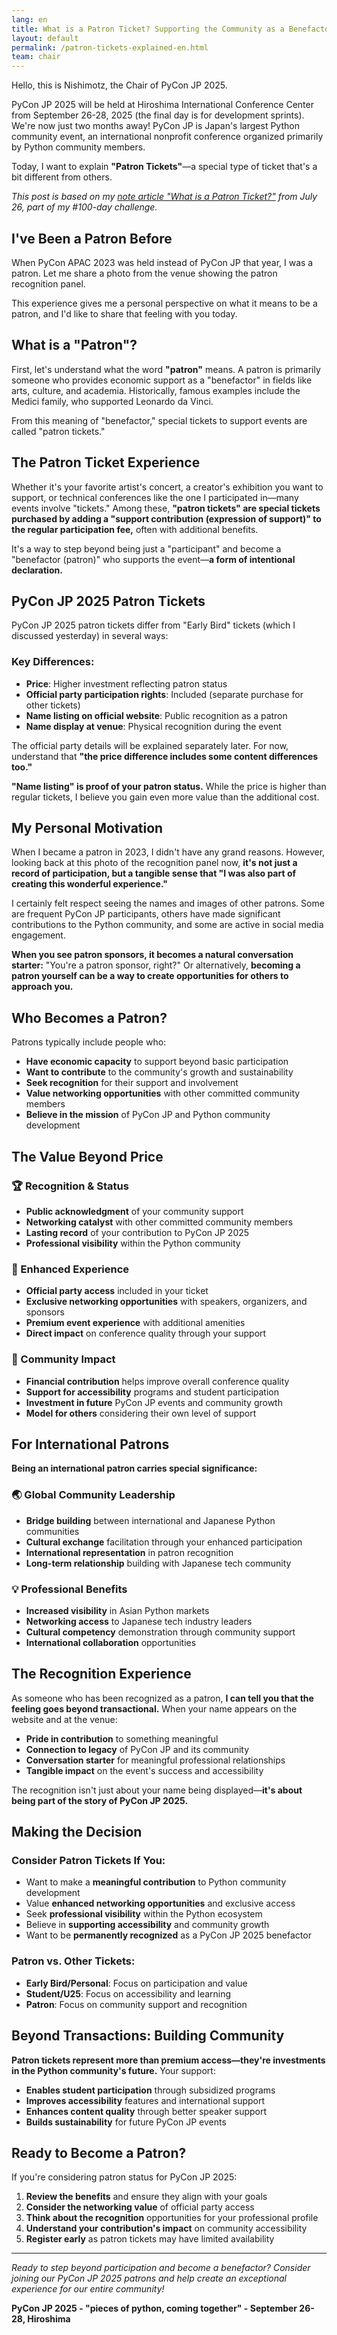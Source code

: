 ```yaml
---
lang: en
title: What is a Patron Ticket? Supporting the Community as a Benefactor - PyCon JP 2025 Chair's Report
layout: default
permalink: /patron-tickets-explained-en.html
team: chair
---
```


Hello, this is Nishimotz, the Chair of PyCon JP 2025.

PyCon JP 2025 will be held at Hiroshima International Conference Center from September 26-28, 2025 (the final day is for development sprints). We're now just two months away! PyCon JP is Japan's largest Python community event, an international nonprofit conference organized primarily by Python community members.

Today, I want to explain **"Patron Tickets"**—a special type of ticket that's a bit different from others.

*This post is based on my [note article "What is a Patron Ticket?"](https://note.com/24motz/n/na043f140237d) from July 26, part of my #100-day challenge.*

## I've Been a Patron Before

When PyCon APAC 2023 was held instead of PyCon JP that year, I was a patron. Let me share a photo from the venue showing the patron recognition panel.

This experience gives me a personal perspective on what it means to be a patron, and I'd like to share that feeling with you today.

## What is a "Patron"?

First, let's understand what the word **"patron"** means. A patron is primarily someone who provides economic support as a "benefactor" in fields like arts, culture, and academia. Historically, famous examples include the Medici family, who supported Leonardo da Vinci.

From this meaning of "benefactor," special tickets to support events are called "patron tickets."

## The Patron Ticket Experience

Whether it's your favorite artist's concert, a creator's exhibition you want to support, or technical conferences like the one I participated in—many events involve "tickets." Among these, **"patron tickets" are special tickets purchased by adding a "support contribution (expression of support)" to the regular participation fee,** often with additional benefits.

It's a way to step beyond being just a "participant" and become a "benefactor (patron)" who supports the event—**a form of intentional declaration.**

## PyCon JP 2025 Patron Tickets

PyCon JP 2025 patron tickets differ from "Early Bird" tickets (which I discussed yesterday) in several ways:

### **Key Differences:**
- **Price**: Higher investment reflecting patron status
- **Official party participation rights**: Included (separate purchase for other tickets)
- **Name listing on official website**: Public recognition as a patron
- **Name display at venue**: Physical recognition during the event

The official party details will be explained separately later. For now, understand that **"the price difference includes some content differences too."**

**"Name listing" is proof of your patron status.** While the price is higher than regular tickets, I believe you gain even more value than the additional cost.

## My Personal Motivation

When I became a patron in 2023, I didn't have any grand reasons. However, looking back at this photo of the recognition panel now, **it's not just a record of participation, but a tangible sense that "I was also part of creating this wonderful experience."**

I certainly felt respect seeing the names and images of other patrons. Some are frequent PyCon JP participants, others have made significant contributions to the Python community, and some are active in social media engagement.

**When you see patron sponsors, it becomes a natural conversation starter:** "You're a patron sponsor, right?" Or alternatively, **becoming a patron yourself can be a way to create opportunities for others to approach you.**

## Who Becomes a Patron?

Patrons typically include people who:
- **Have economic capacity** to support beyond basic participation
- **Want to contribute** to the community's growth and sustainability
- **Seek recognition** for their support and involvement
- **Value networking opportunities** with other committed community members
- **Believe in the mission** of PyCon JP and Python community development

## The Value Beyond Price

### **🏆 Recognition & Status**
- **Public acknowledgment** of your community support
- **Networking catalyst** with other committed community members
- **Lasting record** of your contribution to PyCon JP 2025
- **Professional visibility** within the Python community

### **🎉 Enhanced Experience**
- **Official party access** included in your ticket
- **Exclusive networking opportunities** with speakers, organizers, and sponsors
- **Premium event experience** with additional amenities
- **Direct impact** on conference quality through your support

### **🤝 Community Impact**
- **Financial contribution** helps improve overall conference quality
- **Support for accessibility** programs and student participation
- **Investment in future** PyCon JP events and community growth
- **Model for others** considering their own level of support

## For International Patrons

**Being an international patron carries special significance:**

### **🌏 Global Community Leadership**
- **Bridge building** between international and Japanese Python communities
- **Cultural exchange** facilitation through your enhanced participation
- **International representation** in patron recognition
- **Long-term relationship** building with Japanese tech community

### **💡 Professional Benefits**
- **Increased visibility** in Asian Python markets
- **Networking access** to Japanese tech industry leaders
- **Cultural competency** demonstration through community support
- **International collaboration** opportunities

## The Recognition Experience

As someone who has been recognized as a patron, **I can tell you that the feeling goes beyond transactional.** When your name appears on the website and at the venue:

- **Pride in contribution** to something meaningful
- **Connection to legacy** of PyCon JP and its community
- **Conversation starter** for meaningful professional relationships
- **Tangible impact** on the event's success and accessibility

The recognition isn't just about your name being displayed—**it's about being part of the story of PyCon JP 2025.**

## Making the Decision

### **Consider Patron Tickets If You:**
- Want to make a **meaningful contribution** to Python community development
- Value **enhanced networking opportunities** and exclusive access
- Seek **professional visibility** within the Python ecosystem
- Believe in **supporting accessibility** and community growth
- Want to be **permanently recognized** as a PyCon JP 2025 benefactor

### **Patron vs. Other Tickets:**
- **Early Bird/Personal**: Focus on participation and value
- **Student/U25**: Focus on accessibility and learning
- **Patron**: Focus on community support and recognition

## Beyond Transactions: Building Community

**Patron tickets represent more than premium access—they're investments in the Python community's future.** Your support:

- **Enables student participation** through subsidized programs
- **Improves accessibility** features and international support
- **Enhances content quality** through better speaker support
- **Builds sustainability** for future PyCon JP events

## Ready to Become a Patron?

If you're considering patron status for PyCon JP 2025:

1. **Review the benefits** and ensure they align with your goals
2. **Consider the networking value** of official party access
3. **Think about the recognition** opportunities for your professional profile
4. **Understand your contribution's impact** on community accessibility
5. **Register early** as patron tickets may have limited availability

---

*Ready to step beyond participation and become a benefactor? Consider joining our PyCon JP 2025 patrons and help create an exceptional experience for our entire community!*

**PyCon JP 2025 - "pieces of python, coming together" - September 26-28, Hiroshima**